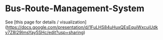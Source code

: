 # Bus-Route-Management-System

See [this page for details / visualization] (https://docs.google.com/presentation/d/1FuLHS84uHuxQEsEquiWxcuiUdkv7Z8l29ImsYay5SHc/edit?usp=sharing)
